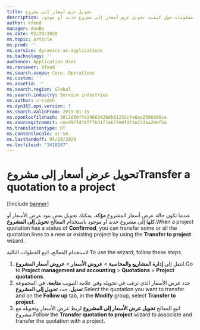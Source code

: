 ```yaml
---
title: تحويل عرض أسعار إلى مشروع
description: يوفر هذا الموضوع معلومات حول كيفية تحويل عرض أسعار إلى مشروع جديد أو موجود.
author: kfend
manager: AnnBe
ms.date: 05/28/2020
ms.topic: article
ms.prod: ''
ms.service: dynamics-ax-applications
ms.technology: ''
audience: Application User
ms.reviewer: kfend
ms.search.scope: Core, Operations
ms.custom: ''
ms.assetid: ''
ms.search.region: Global
ms.search.industry: Service industries
ms.author: v-radsh
ms.dyn365.ops.version: 7
ms.search.validFrom: 2019-01-15
ms.openlocfilehash: 3811860ffe2466942bdb61232cfe8aa2596806ce
ms.sourcegitcommit: cecd97fd74ff7b31f1a677e8fdf3e233aa28ef5a
ms.translationtype: HT
ms.contentlocale: ar-SA
ms.lasthandoff: 05/28/2020
ms.locfileid: "3410187"
---
```

# <a name="transfer-a-quotation-to-a-project"></a><span data-ttu-id="cd1c9-103">تحويل عرض أسعار إلى مشروع</span><span class="sxs-lookup"><span data-stu-id="cd1c9-103">Transfer a quotation to a project</span></span>

[!include [banner](../includes/banner.md)]

<span data-ttu-id="cd1c9-104">عندما تكون حالة عرض أسعار المشروع **مؤكد**، يمكنك تحويل بعض بنود عرض الأسعار أو كلها إلى مشروع جديد أو موجود باستخدام المعالج **تحويل إلى المشروع**.</span><span class="sxs-lookup"><span data-stu-id="cd1c9-104">When a project quotation has a status of **Confirmed**, you can transfer some or all the quotation lines to a new or existing project by using the **Transfer to project** wizard.</span></span> 

<span data-ttu-id="cd1c9-105">لاستخدام المعالج، اتبع الخطوات التالية:</span><span class="sxs-lookup"><span data-stu-id="cd1c9-105">To use the wizard, follow these steps.</span></span>

1. <span data-ttu-id="cd1c9-106">انتقل إلى **إدارة المشاريع والمحاسبة** > **عروض الأسعار** > **عروض أسعار المشروع‬**.</span><span class="sxs-lookup"><span data-stu-id="cd1c9-106">Go to **Project management and accounting** > **Quotations** > **Project quotations**.</span></span>
2. <span data-ttu-id="cd1c9-107">حدد عرض الأسعار الذي ترغب في تحويله وفي علامة التبويب **متابعة**، في المجموعة **تعديل**، حدد **تحويل إلى المشروع**.</span><span class="sxs-lookup"><span data-stu-id="cd1c9-107">Select the quotation you want to transfer and on the **Follow up** tab, in the **Modify** group, select **Transfer to project**.</span></span>
3. <span data-ttu-id="cd1c9-108">اتبع المعالج **تحويل عرض الأسعار إلى المشروع** لربط عرض الأسعار وتحويله مع مشروع.</span><span class="sxs-lookup"><span data-stu-id="cd1c9-108">Follow the **Transfer quotation to project** wizard to associate and transfer the quotation with a project.</span></span>
